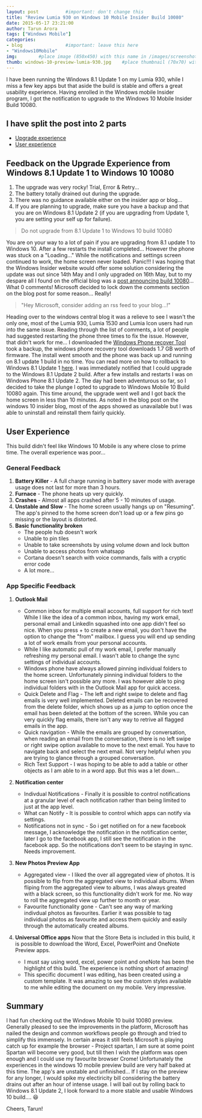 ```yaml
---
layout: post          #important: don't change this
title: "Review Lumia 930 on Windows 10 Mobile Insider Build 10080"
date: 2015-05-17 23:21:00 
author: Tarun Arora
tags: ["Windows Mobile"]
categories:
- blog                #important: leave this here
- "Windows10Mobile"
img:        #place image (850x450) with this name in /images/screenshots
thumb: windows-10-preview-lumia-930.jpg    #place thumbnail (70x70) with this name in /images/screenshotsthumbs/
---
```

 
I have been running the Windows 8.1 Update 1 on my Lumia 930, while I miss a few key apps but that aside the build is stable and offers a great usability experience. Having enrolled in the Windows mobile Insider program, I got the notification to upgrade to the Windows <!--more--> 10 Mobile Insider Build 10080. 

## I have split the post into 2 parts

* [Upgrade experience](#upgradeExperienceId)
* [User experience](#userExperienceId)

## Feedback on the Upgrade Experience from Windows 8.1 Update 1 to Windows 10 10080 <a id="upgradeExperienceId"></a>

1. The upgrade was very rocky! Trial, Error & Retry... 
2. The battery totally drained out during the upgrade. 
3. There was no guidance available either on the insider app or blog... 
4. If you are planning to upgrade, make sure you have a backup and that you are on Windows 8.1 Update 2 (if you are upgrading from Update 1, you are setting your self up for failure).

> Do not upgrade from 8.1 Update 1 to Windows 10 build 10080

You are on your way to a lot of pain if you are upgrading from 8.1 update 1 to Windows 10. After a few restarts the install completed... However the phone was stuck on a "Loading..." While the notifications and settings screen continued to work, the home screen never loaded. Panic!!! I was hoping that the Windows Insider website would offer some solution considering the update was out since 14th May and I only upgraded on 16th May, but to my despare all I found on the official blog was a [post announcing build 10080](https://blogs.windows.com/bloggingwindows/2015/05/14/windows-10-insider-preview-build-10080-for-phone-now-available/ "blog post announcing windows 10 mobile build 10080")... What 0 comments! Microsoft decided to lock down the comments section on the blog post for some reason... Really! 

> "Hey Microsoft, consider adding an rss feed to your blog...!"

Heading over to the windows central blog it was a relieve to see I wasn't the only one, most of the Lumia 930, Lumia 1530 and Lumia Icon users had run into the same issue. Reading through the list of comments, a lot of people had suggested restarting the phone three times to fix the issue. However, that didn't work for me... I downloaded the [Windows Phone recover Tool](http://go.microsoft.com/fwlink/?LinkID=525569) took a backup, the windows phone recovery tool downloads 1.7 GB worth of firmware. The install went smooth and the phone was back up and running on 8.1 update 1 build in no time. You can read more on how to rollback to Windows 8.1 Update 1 [here](http://www.windowscentral.com/roll-back-windows-phone-81-windows-10-preview "Windows Mobile 10 Rollback steps"). I was immediately notified that I could upgrade to the Windows 8.1 Update 2 build. After a few installs and restarts I was on Windows Phone 8.1 Update 2. The day had been adventurous so far, so I decided to take the plunge I opted to upgrade to Windows Mobile 10 Build 10080 again. This time around, the upgrade went well and I got back the home screen in less than 10 minutes. As noted in the blog post on the windows 10 insider blog, most of the apps showed as unavailable but I was able to uninstall and reinstall them fairly quickly. 

##  User Experience <a id="userExperienceId"></a>
This build didn't feel like Windows 10 Mobile is any where close to prime time. The overall experience was poor... 

### General Feedback
1.  **Battery Killer** - A full charge running in battery saver mode with average usage does not last for more than 3 hours. 
2. **Furnace** - The phone heats up very quickly.
3. **Crashes** - Almost all apps crashed after 5 - 10 minutes of usage.
4. **Unstable and Slow** - The home screen usually hangs up on "Resuming". The app's pinned to the home screen don't load up or a few pins go missing or the layout is distorted.
5. **Basic functionality broken**
	* The people hub doesn't work 
	* Unable to pin tiles
	* Unable to take screenshots by using volume down and lock button
	* Unable to access photos from whatsapp 
	* Cortana doesn't search with voice commands, fails with a cryptic error code
	* A lot more...

### App Specific Feedback
1. **Outlook Mail** 
	* Common inbox for multiple email accounts, full support for rich text! While I like the idea of a common inbox, having my work email, personal email and LinkedIn squashed into one app didn't feel so nice. When you press + to create a new email, you don't have the option to change the "from" mailbox. I guess you will end up sending a lot of work emails from your personal accounts.  
	* While I like automatic pull of my work email, I prefer manually refreshing my personal email. I wasn't able to change the sync settings of individual accounts. 
	* Windows phone have always allowed pinning individual folders to the home screen. Unfortunately pinning individual folders to the home screen isn't possible any more. I was however able to ping individual folders with in the Outlook Mail app for quick access. 
	* Quick Delete and Flag - The left and right swipe to delete and flag emails is very well implemented. Deleted emails can be recovered from the delete folder, which shows up as a jump to option once the email has been deleted at the bottom of the screen. While you can very quickly flag emails, there isn't any way to retrive all flagged emails in the app.  
	* Quick navigation - While the emails are grouped by conversation, when reading an email from the conversation, there is no left swipe or right swipe option available to move to the next email. You have to navigate back and select the next email. Not very helpful when you are trying to glance through a grouped conversation.
	* Rich Text Support - I was hoping to be able to add a table or other objects as I am able to in a word app. But this was a let down... 
	 
2. **Notification center**
	* Indivdual Notifications - Finally it is possible to control notifications at a granular level of each notification rather than being limited to just at the app level. 
	* What can Notify - It is possible to control which apps can notify via settings. 
	* Notifications not in sync - So i get notified on for a new facebook message, I acknowledge the notification in the notification center, later I go to the facebook app, I still see the notification in the facebook app. So the notifications don't seem to be staying in sync. Needs improvement. 
	
3. **New Photos Preview App**
	* Aggregated view - I liked the over all aggregated view of photos. It is possible to flip from the aggregated view to individual albums. When fliping from the aggregated view to albums, I was always greated with a black screen, so this functionality didn't work for me. No way to roll the aggregated view up further to month or year. 
	* Favourite functionality gone - Can't see any way of marking indivdual photos as favourites. Earlier it was possible to tag individual photos as favourite and access them quickly and easily through the automatically created albums. 
	
4. **Universal Office apps** Now that the Store Beta is included in this build, it is possible to download the Word, Excel, PowerPoint and OneNote Preview apps. 
	* I must say using word, excel, power point and oneNote has been the highlight of this build. The experience is nothing short of amazing!  
	* This specific document I was editing, has been created using a custom template. It was amazing to see the custom styles available to me while editing the document on my mobile. Very impressive. 

## Summary
I had fun checking out the Windows Mobile 10 build 10080 preview. Generally pleased to see the improvements in the platform, Microsoft has nailed the design and common workflows people go through and tried to simplify this immensely. In certain areas it still feels Microsoft is playing catch up for example the browser - Project spartan, I am sure at some point Spartan will become very good, but till then I wish the platform was open enough and I could use my favourite browser Crome! Unfortunately the experiences in the windows 10 mobile preview build are very half baked at this time. The app's are unstable and unfinished... If I stay on the preview for any longer, I would spike my electiricity bill considering the battery drains out after an hour of intense usage. I will bail out by rolling back to Windows 8.1 Update 2, I look forward to a more stable and usable Windows 10 build.... :satisfied:

Cheers, Tarun! 
